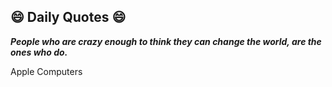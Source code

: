 ## 😄 Daily Quotes 😄

_**People who are crazy enough to think they can change the world, are the ones who do.**_

Apple Computers

